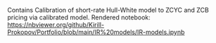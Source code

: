 Contains Calibration of short-rate Hull-White model to ZCYC and ZCB pricing via calibrated model.
Rendered notebook: https://nbviewer.org/github/Kirill-Prokopov/Portfolio/blob/main/IR%20models/IR-models.ipynb
